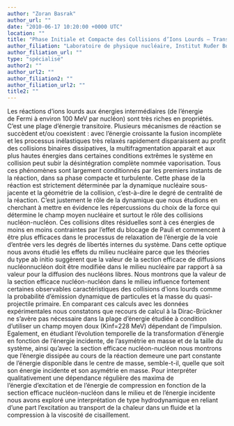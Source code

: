 ```yaml
---
author: "Zoran Basrak"
author_url: ""
date: "2010-06-17 10:20:00 +0000 UTC"
location: ""
title: "Phase Initiale et Compacte des Collisions d’Ions Lourds – Transformation d’Energie et Rôle de la Section Efficace Résiduelle"
author_filiation: "Laboratoire de physique nucléaire, Institut Ruđer Bošković – Zagreb (Croatie)"
author_filiation_url: ""
type: "spécialisé"
author2: ""
author_url2: ""
author_filiation2: ""
author_filiation_url2: ""
title2: ""
---
```

Les réactions d’ions lourds aux énergies intermédiaires (de l’énergie de Fermi à environ 100 MeV par nucléon) sont très riches en propriétés. C’est une plage d’énergie transitoire. Plusieurs mécanismes de réaction se succèdent et/ou coexistent : avec l’énergie croissante la fusion incomplète et les processus inélastiques très relaxés rapidement disparaissent au profit des collisions binaires dissipatives, la multifragmentation apparait et aux plus hautes énergies dans certaines conditions extrêmes le système en collision peut subir la désintégration complète nommée vaporisation. Tous ces phénomènes sont largement conditionnés par les premiers instants de la réaction, dans sa phase compacte et turbulente. Cette phase de la réaction est strictement déterminée par la dynamique nucléaire sous-jacente et la géométrie de la collision, c’est-à-dire le degré de centralité de la réaction. C’est justement le rôle de la dynamique que nous étudions en cherchant à mettre en évidence les répercussions du choix de la force qui détermine le champ moyen nucléaire et surtout le rôle des collisions nucléon-nucléon. Ces collisions dites résiduelles sont à ces énergies de moins en moins contraintes par l’effet du blocage de Pauli et commencent à être plus efficaces dans le processus de relaxation de l’énergie de la voie d’entrée vers les degrés de libertés internes du système. Dans cette optique nous avons étudié les effets du milieu nucléaire parce que les théories du type ab initio suggèrent que la valeur de la section efficace de diffusions nucléonnucléon doit être modifiée dans le milieu nucléaire par rapport à sa valeur pour la diffusion des nucléons libres. Nous montrons que la valeur de la section efficace nucléon-nucléon dans le milieu influence fortement certaines observables caractéristiques des collisions d’ions lourds comme la probabilité d’émission dynamique de particules et la masse du quasi-projectile primaire. En comparant ces calculs avec les données expérimentales nous constatons que recours de calcul à la Dirac-Brückner ne s’avère pas nécessaire dans la plage d’énergie étudiée à condition d’utiliser un champ moyen doux (Kinf=228 MeV) dépendant de l’impulsion. Egalement, en étudiant l’évolution temporelle de la transformation d’énergie en fonction de l’énergie incidente, de l’asymétrie en masse et de la taille du système, ainsi qu’avec la section efficace nucléon-nucléon nous montrons que l’énergie dissipée au cours de la réaction demeure une part constante de l’énergie disponible dans le centre de masse, semble-t-il, quelle que soit son énergie incidente et son asymétrie en masse. Pour interpréter qualitativement une dépendance régulière des maxima de l’énergie d’excitation et de l’énergie de compression en fonction de la section efficace nucléon-nucléon dans le milieu et de l’énergie incidente nous avons exploré une interprétation de type hydrodynamique en reliant d’une part l’excitation au transport de la chaleur dans un fluide et la compression à la viscosité de cisaillement.
